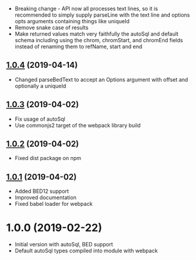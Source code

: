 - Breaking change - API now all processes text lines, so it is recommended to simply supply parseLine with the text line and options opts arguments containing things like uniqueId 
- Remove snake case of results
- Make returned values match very faithfully the autoSql and default schema including using the chrom, chromStart, and chromEnd fields instead of renaming them to refName, start and end


## [1.0.4](https://github.com/GMOD/bed-js/compare/v1.0.3...v1.0.4) (2019-04-14)



- Changed parseBedText to accept an Options argument with offset and optionally a uniqueId

## [1.0.3](https://github.com/GMOD/bed-js/compare/v1.0.2...v1.0.3) (2019-04-02)



- Fix usage of autoSql
- Use commonjs2 target of the webpack library build

## [1.0.2](https://github.com/GMOD/bed-js/compare/v1.0.1...v1.0.2) (2019-04-02)



- Fixed dist package on npm

## [1.0.1](https://github.com/GMOD/bed-js/compare/v1.0.0...v1.0.1) (2019-04-02)



- Added BED12 support
- Improved documentation
- Fixed babel loader for webpack

# 1.0.0 (2019-02-22)

- Initial version with autoSql, BED support
- Default autoSql types compiled into module with webpack




